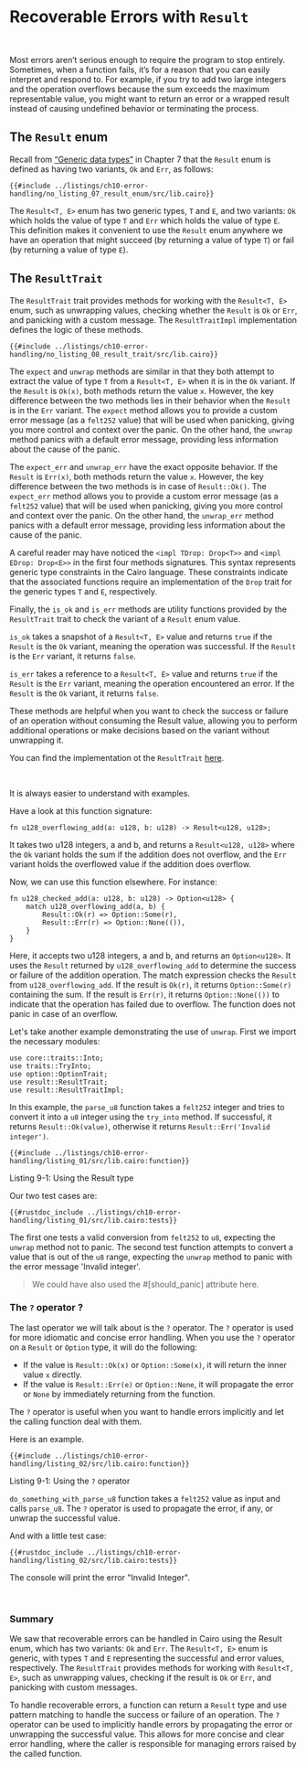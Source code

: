 # Recoverable Errors with `Result`

<br />

Most errors aren’t serious enough to require the program to stop entirely. Sometimes, when a function fails, it’s for a reason that you can easily interpret and respond to. For example, if you try to add two large integers and the operation overflows because the sum exceeds the maximum representable value, you might want to return an error or a wrapped result instead of causing undefined behavior or terminating the process.

## The `Result` enum

Recall from [“Generic data types”](ch07-01-generic-data-types.md#enums) in Chapter 7 that the `Result` enum is defined as having two variants, `Ok` and `Err`, as follows:

```rust,noplayground
{{#include ../listings/ch10-error-handling/no_listing_07_result_enum/src/lib.cairo}}
```

The `Result<T, E>` enum has two generic types, `T` and `E`, and two variants: `Ok` which holds the value of type `T` and `Err` which holds the value of type `E`. This definition makes it convenient to use the `Result` enum anywhere we have an operation that might succeed (by returning a value of type `T`) or fail (by returning a value of type `E`).

## The `ResultTrait`

The `ResultTrait` trait provides methods for working with the `Result<T, E>` enum, such as unwrapping values, checking whether the `Result` is `Ok` or `Err`, and panicking with a custom message. The `ResultTraitImpl` implementation defines the logic of these methods.

```rust,noplayground
{{#include ../listings/ch10-error-handling/no_listing_08_result_trait/src/lib.cairo}}
```

The `expect` and `unwrap` methods are similar in that they both attempt to extract the value of type `T` from a `Result<T, E>` when it is in the `Ok` variant. If the `Result` is `Ok(x)`, both methods return the value `x`. However, the key difference between the two methods lies in their behavior when the `Result` is in the `Err` variant. The `expect` method allows you to provide a custom error message (as a `felt252` value) that will be used when panicking, giving you more control and context over the panic. On the other hand, the `unwrap` method panics with a default error message, providing less information about the cause of the panic.

The `expect_err` and `unwrap_err` have the exact opposite behavior. If the `Result` is `Err(x)`, both methods return the value `x`. However, the key difference between the two methods is in case of `Result::Ok()`. The `expect_err` method allows you to provide a custom error message (as a `felt252` value) that will be used when panicking, giving you more control and context over the panic. On the other hand, the `unwrap_err` method panics with a default error message, providing less information about the cause of the panic.

A careful reader may have noticed the `<impl TDrop: Drop<T>>` and `<impl EDrop: Drop<E>>` in the first four methods signatures. This syntax represents generic type constraints in the Cairo language. These constraints indicate that the associated functions require an implementation of the `Drop` trait for the generic types `T` and `E`, respectively.

Finally, the `is_ok` and `is_err` methods are utility functions provided by the `ResultTrait` trait to check the variant of a `Result` enum value.

`is_ok` takes a snapshot of a `Result<T, E>` value and returns `true` if the `Result` is the `Ok` variant, meaning the operation was successful. If the `Result` is the `Err` variant, it returns `false`.

`is_err` takes a reference to a `Result<T, E>` value and returns `true` if the `Result` is the `Err` variant, meaning the operation encountered an error. If the `Result` is the `Ok` variant, it returns `false`.

These methods are helpful when you want to check the success or failure of an operation without consuming the Result value, allowing you to perform additional operations or make decisions based on the variant without unwrapping it.

You can find the implementation ot the `ResultTrait` [here](https://github.com/starkware-libs/cairo/blob/main/corelib/src/result.cairo#L20).

<br />

It is always easier to understand with examples.

Have a look at this function signature:

```rust,noplayground
fn u128_overflowing_add(a: u128, b: u128) -> Result<u128, u128>;
```

It takes two u128 integers, a and b, and returns a `Result<u128, u128>` where the `Ok` variant holds the sum if the addition does not overflow, and the `Err` variant holds the overflowed value if the addition does overflow.

Now, we can use this function elsewhere. For instance:

```rust,noplayground
fn u128_checked_add(a: u128, b: u128) -> Option<u128> {
    match u128_overflowing_add(a, b) {
        Result::Ok(r) => Option::Some(r),
        Result::Err(r) => Option::None(()),
    }
}
```

Here, it accepts two u128 integers, a and b, and returns an `Option<u128>`. It uses the `Result` returned by `u128_overflowing_add` to determine the success or failure of the addition operation. The match expression checks the `Result` from `u128_overflowing_add`. If the result is `Ok(r)`, it returns `Option::Some(r)` containing the sum. If the result is `Err(r)`, it returns `Option::None(())` to indicate that the operation has failed due to overflow. The function does not panic in case of an overflow.

Let's take another example demonstrating the use of `unwrap`.
First we import the necessary modules:

```rust,noplayground
use core::traits::Into;
use traits::TryInto;
use option::OptionTrait;
use result::ResultTrait;
use result::ResultTraitImpl;
```

In this example, the `parse_u8` function takes a `felt252` integer and tries to convert it into a `u8` integer using the `try_into` method. If successful, it returns `Result::Ok(value)`, otherwise it returns `Result::Err('Invalid integer')`.

```rust,noplayground
{{#include ../listings/ch10-error-handling/listing_01/src/lib.cairo:function}}
```

<span class="caption">Listing 9-1: Using the Result type</span>

Our two test cases are:

```rust,noplayground
{{#rustdoc_include ../listings/ch10-error-handling/listing_01/src/lib.cairo:tests}}
```

The first one tests a valid conversion from `felt252` to `u8`, expecting the `unwrap` method not to panic. The second test function attempts to convert a value that is out of the `u8` range, expecting the `unwrap` method to panic with the error message 'Invalid integer'.

> We could have also used the #[should_panic] attribute here.

### The `?` operator ?

The last operator we will talk about is the `?` operator. The `?` operator is used for more idiomatic and concise error handling. When you use the `?` operator on a `Result` or `Option` type, it will do the following:

- If the value is `Result::Ok(x)` or `Option::Some(x)`, it will return the inner value `x` directly.
- If the value is `Result::Err(e)` or `Option::None`, it will propagate the error or `None` by immediately returning from the function.

The `?` operator is useful when you want to handle errors implicitly and let the calling function deal with them.

Here is an example.

```rust,noplayground
{{#include ../listings/ch10-error-handling/listing_02/src/lib.cairo:function}}
```

<span class="caption">Listing 9-1: Using the `?` operator</span>

`do_something_with_parse_u8` function takes a `felt252` value as input and calls `parse_u8`. The `?` operator is used to propagate the error, if any, or unwrap the successful value.

And with a little test case:

```rust,noplayground
{{#rustdoc_include ../listings/ch10-error-handling/listing_02/src/lib.cairo:tests}}
```

The console will print the error "Invalid Integer".

<br/>

### Summary

We saw that recoverable errors can be handled in Cairo using the Result enum, which has two variants: `Ok` and `Err`. The `Result<T, E>` enum is generic, with types `T` and `E` representing the successful and error values, respectively. The `ResultTrait` provides methods for working with `Result<T, E>`, such as unwrapping values, checking if the result is `Ok` or `Err`, and panicking with custom messages.

To handle recoverable errors, a function can return a `Result` type and use pattern matching to handle the success or failure of an operation. The `?` operator can be used to implicitly handle errors by propagating the error or unwrapping the successful value. This allows for more concise and clear error handling, where the caller is responsible for managing errors raised by the called function.
